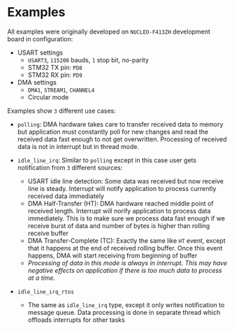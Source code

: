 
# Examples

All examples were originally developed on `NUCLEO-F413ZH` development board in configuration:

- USART settings
    - `USART3`, `115200` bauds, `1` stop bit, no-parity
    - STM32 TX pin: `PD8`
    - STM32 RX pin: `PD9`
- DMA settings
    - `DMA1`, `STREAM1`, `CHANNEL4`
    - Circular mode

Examples show `3` different use cases:

- `polling`: DMA hardware takes care to transfer received data to memory but application must constantly poll for new changes and read the received data fast enough to not get overwritten. Processing of received data is not in interrupt but in thread mode.
- `idle_line_irq`: Similar to `polling` except in this case user gets notification from `3` different sources:
	
	- USART idle line detection: Some data was received but now receive line is steady. Interrupt will notify application to process currently received data immediately
	- DMA Half-Transfer (HT): DMA hardware reached middle point of received length. Interrupt will norify application to process data immediately. This is to make sure we process data fast enough if we receive burst of data and number of bytes is higher than rolling receive buffer
	- DMA Transfer-Complete (TC): Exactly the same like `HT` event, except that it happens at the end of received rolling buffer. Once this event happens, DMA will start receiving from beginning of buffer
	- *Processing of data in this mode is always in interrupt. This may have negative effects on application if there is too much data to process at a time*.

- `idle_line_irq_rtos`

	- The same as `idle_line_irq` type, except it only writes notification to message queue. Data processing is done in separate thread which offloads interrupts for other tasks